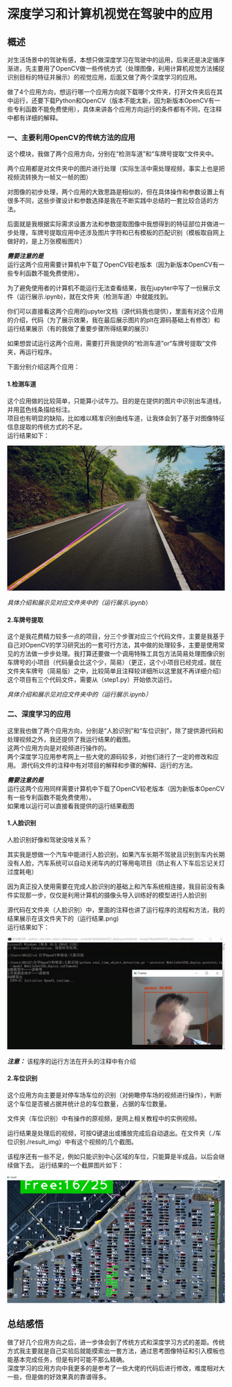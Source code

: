 # 深度学习和计算机视觉在驾驶中的应用

## 概述

对生活场景中的驾驶有感，本想只做深度学习在驾驶中的运用，后来还是决定循序渐进，先主要用了OpenCV做一些传统方式（处理图像，利用计算机视觉方法捕捉识别目标的特征并展示）的视觉应用，后面又做了两个深度学习的应用。  

做了4个应用方向，想运行哪一个应用方向就下载哪个文件夹，打开文件夹后在其中运行，还要下载Python和OpenCV（版本不能太新，因为新版本OpenCV有一些专利函数不能免费使用），具体来讲各个应用方向运行的条件都有不同，在注释中都有详细的解释。  

### 一、主要利用OpenCV的传统方法的应用
这个模块，我做了两个应用方向，分别在“检测车道”和“车牌号提取”文件夹中。   

两个应用都是对文件夹中的图片进行处理（实际生活中需处理视频，事实上也是把视频流转换为一帧又一帧的图）   

对图像的初步处理，两个应用的大致思路是相似的，但在具体操作和参数设置上有很多不同，这些步骤设计和参数选择是我在不断实践中总结的一套比较合适的方法。  

后面就是我根据实际需求设置方法和参数提取图像中我想得到的特征部位并做进一步处理，车牌号提取应用中还涉及图片字符和已有模板的匹配识别（模板取自网上做好的，是上万张模板图片）  

***需要注意的是***  
运行这两个应用需要计算机中下载了OpenCV较老版本（因为新版本OpenCV有一些专利函数不能免费使用）。  

为了避免使用者的计算机不能运行无法查看结果，我在jupyter中写了一份展示文件（运行展示.ipynb)，就在文件夹（检测车道）中就能找到。   

你们可以直接看这两个应用的jupyter文档（源代码我也提供），里面有对这个应用的介绍，代码（为了展示效果，我在最后展示图片的plt在源码基础上有修改）和运行结果展示（有的我做了重要步骤所得结果的展示）   

如果想尝试运行这两个应用，需要打开我提供的“检测车道”or“车牌号提取”文件夹，再运行程序。  

下面分别介绍这两个应用：  
#### 1.检测车道
这个应用做的比较简单，只能算小试牛刀。目的是在提供的图片中识别出车道线，并用蓝色线条描绘标注。  
项目也有明显的缺陷，比如难以精准识别曲线车道，让我体会到了基于对图像特征信息提取的传统方式的不足。  
运行结果如下：  

![avatar](./检测车道/result_img/test.jpg)  

*具体介绍和展示见对应文件夹中的（运行展示.ipynb*）
#### 2.车牌号提取
这个是我花费精力较多一点的项目，分三个步骤对应三个代码文件，主要是我基于自己对OpenCV的学习研究出的一套可行方法，其中做的处理较多，主要是使用常见的方法做一步步处理。我打算还要做一个调用特殊工具包方法简易处理图像识别车牌号的小项目（代码量会比这个少，简易）（更正，这个小项目已经完成，就在文件夹车牌号（简易版）之中，比较简单且注释较详细所以这里就不再详细介绍）   
这个项目有三个代码文件，需要从（step1.py）开始依次运行。  

*具体介绍和展示见对应文件夹中的（运行展示.ipynb）*
### 二、深度学习的应用
这里我也做了两个应用方向，分别是“人脸识别”和“车位识别”，除了提供源代码和处理视频之外，我还提供了我运行结果的截图。  
这两个应用方向是对视频进行操作的。    
两个深度学习应用参考网上一些大佬的源码较多，对他们进行了一定的修改和应用。
源代码文件的注释中有对项目的解释和步骤的解释、运行的方法。

***需要注意的是***  
运行这两个应用同样需要计算机中下载了OpenCV较老版本（因为新版本OpenCV有一些专利函数不能免费使用）。  
如果难以运行可以直接看我提供的运行结果截图    
   
#### 1.人脸识别
人脸识别好像和驾驶没啥关系？ 

其实我是想做一个汽车中能进行人脸识别，如果汽车长期不驾驶且识别到车内长期没有人脸，汽车系统可以自动关闭车内的灯等用电项目（防止有人下车后忘记关灯过度耗电）  

因为真正投入使用需要在完成人脸识别的基础上和汽车系统相连接，我目前没有条件实现那一步，仅仅是利用计算机的摄像头导入训练好的模型进行人脸识别   

源代码在文件夹（人脸识别）中，里面的注释也讲了运行程序的流程和方法，我的结果展示在该文件夹下的（运行结果.png)  
运行结果如下：    

![avatar](./人脸识别/运行结果.jpg)  

***注意：***
该程序的运行方法在开头的注释中有介绍  

#### 2.车位识别
这个应用方向主要是对停车场车位的识别（对俯瞰停车场的视频进行操作），判断这个车位是否被占据并统计总的车位数量，占据的车位数量。  

文件夹（车位识别）中有操作的原视频，是网上相关教程中的实例视频。 

运行结果是处理后的视频，可按Q键退出或播放完成后自动退出。在文件夹（./车位识别./result_img）中有这个视频的几个截图。  

该程序还有一些不足，例如只能识别中心区域的车位，只能算是半成品，以后会继续做下去。
运行结果的一个截屏图片如下：  

![avatar](./车位识别/result_img/result1.png)  

## 总结感悟
做了好几个应用方向之后，进一步体会到了传统方式和深度学习方式的差距。传统方式我主要就是自己实验后就能摸索出一套方法，通过思考图像特征和引入模板也能基本完成任务，但是有时可能不那么精确。  
深度学习的应用方向中我更多的是参考了一些大佬的代码后进行修改，难度相对大一些，但是做的好效果真的靠谱得多。
